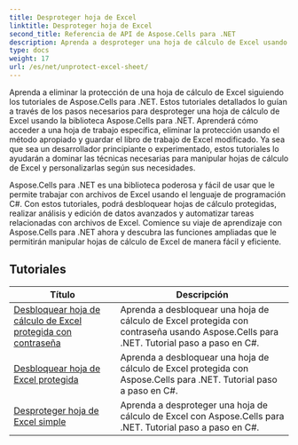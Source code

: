 ```yaml
---
title: Desproteger hoja de Excel
linktitle: Desproteger hoja de Excel
second_title: Referencia de API de Aspose.Cells para .NET
description: Aprenda a desproteger una hoja de cálculo de Excel usando Aspose.Cells para .NET. Tutoriales detallados para desarrolladores en C#.
type: docs
weight: 17
url: /es/net/unprotect-excel-sheet/
---
```

Aprenda a eliminar la protección de una hoja de cálculo de Excel siguiendo los tutoriales de Aspose.Cells para .NET. Estos tutoriales detallados lo guían a través de los pasos necesarios para desproteger una hoja de cálculo de Excel usando la biblioteca Aspose.Cells para .NET. Aprenderá cómo acceder a una hoja de trabajo específica, eliminar la protección usando el método apropiado y guardar el libro de trabajo de Excel modificado. Ya sea que sea un desarrollador principiante o experimentado, estos tutoriales lo ayudarán a dominar las técnicas necesarias para manipular hojas de cálculo de Excel y personalizarlas según sus necesidades.

Aspose.Cells para .NET es una biblioteca poderosa y fácil de usar que le permite trabajar con archivos de Excel usando el lenguaje de programación C#. Con estos tutoriales, podrá desbloquear hojas de cálculo protegidas, realizar análisis y edición de datos avanzados y automatizar tareas relacionadas con archivos de Excel. Comience su viaje de aprendizaje con Aspose.Cells para .NET ahora y descubra las funciones ampliadas que le permitirán manipular hojas de cálculo de Excel de manera fácil y eficiente.

## Tutoriales 
| Título | Descripción |
| --- | --- |
| [Desbloquear hoja de cálculo de Excel protegida con contraseña](./unlock-password-protected-excel-worksheet/) | Aprenda a desbloquear una hoja de cálculo de Excel protegida con contraseña usando Aspose.Cells para .NET. Tutorial paso a paso en C#. |  
| [Desbloquear hoja de Excel protegida](./unlock-protected-excel-sheet/) | Aprenda a desbloquear una hoja de cálculo de Excel protegida con Aspose.Cells para .NET. Tutorial paso a paso en C#. |  
| [Desproteger hoja de Excel simple](./unprotect-simple-excel-sheet/) | Aprenda a desproteger una hoja de cálculo de Excel con Aspose.Cells para .NET. Tutorial paso a paso en C#. |  